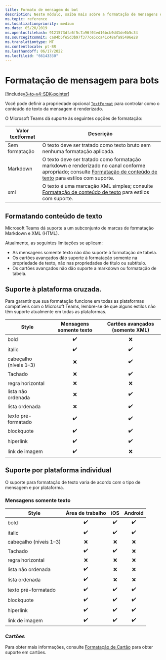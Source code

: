```yaml
---
title: Formato de mensagem do bot
description: Neste módulo, saiba mais sobre a formatação de mensagens de bot
ms.topic: reference
ms.localizationpriority: medium
ms.date: 05/20/2019
ms.openlocfilehash: 9121573dfa6f5c7a96f04ed16bcb0d41de0b5c34
ms.sourcegitcommit: ca84b5fe5d3b97f377ce5cca41c48afa95496e28
ms.translationtype: MT
ms.contentlocale: pt-BR
ms.lasthandoff: 06/17/2022
ms.locfileid: "66143330"
---
```

# <a name="message-formatting-for-bots"></a>Formatação de mensagem para bots

[!include[v3-to-v4-SDK-pointer](~/includes/v3-to-v4-pointer-bots.md)]

Você pode definir a propriedade opcional [`TextFormat`](/bot-framework/dotnet/bot-builder-dotnet-create-messages#customizing-a-message) para controlar como o conteúdo de texto da mensagem é renderizado.

O Microsoft Teams dá suporte às seguintes opções de formatação:

| Valor textformat | Descrição |
| --- | --- |
| Sem formatação | O texto deve ser tratado como texto bruto sem nenhuma formatação aplicada. |
| Markdown | O texto deve ser tratado como formatação markdown e renderizado no canal conforme apropriado; consulte [Formatação de conteúdo de texto](#formatting-text-content) para estilos com suporte. |
| xml | O texto é uma marcação XML simples; consulte [Formatação de conteúdo de texto](#formatting-text-content) para estilos com suporte. |

## <a name="formatting-text-content"></a>Formatando conteúdo de texto

Microsoft Teams dá suporte a um subconjunto de marcas de formatação Markdown e XML (HTML).

Atualmente, as seguintes limitações se aplicam:

* As mensagens somente texto não dão suporte à formatação de tabela.
* Os cartões avançados dão suporte à formatação somente na propriedade de texto, não nas propriedades de título ou subtítulo.
* Os cartões avançados não dão suporte a markdown ou formatação de tabela.

## <a name="cross-platform-support"></a>Suporte à plataforma cruzada.

Para garantir que sua formatação funcione em todas as plataformas compatíveis com o Microsoft Teams, lembre-se de que alguns estilos não têm suporte atualmente em todas as plataformas.

| Style                     | Mensagens somente texto | Cartões avançados (somente XML) |
| ---                       | :---: | :---: |
| bold                      | ✔️️ | ❌ |
| italic                    | ✔️ | ✔️ |
| cabeçalho (níveis 1&ndash;3) | ❌ | ✔️ |
| Tachado             | ❌ | ✔️ |
| regra horizontal           | ❌ | ❌ |
| lista não ordenada            | ❌ | ✔️ |
| lista ordenada              | ❌ | ✔️ |
| texto pré-formatado         | ✔️ | ✔️ |
| blockquote                | ✔️ | ✔️ |
| hiperlink                 | ✔️ | ✔️ |
| link de imagem                | ✔️ | ❌ |

## <a name="support-by-individual-platform"></a>Suporte por plataforma individual

O suporte para formatação de texto varia de acordo com o tipo de mensagem e por plataforma.

### <a name="text-only-messages"></a>Mensagens somente texto

| Style                     | Área de trabalho | iOS | Android |
| ---                       | :---: | :---: | :---: |
| bold                      | ✔️ | ✔️ | ✔️ |
| italic                    | ✔️ | ✔️ | ✔️ |
| cabeçalho (níveis 1&ndash;3) | ❌ | ❌ | ❌ |
| Tachado             | ✔️ | ✔️ | ❌ |
| regra horizontal           | ❌ | ❌ | ❌ |
| lista não ordenada            | ✔️ | ❌ | ❌ |
| lista ordenada              | ✔️ | ❌ | ❌ |
| texto pré-formatado         | ✔️ | ✔️ | ✔️ |
| blockquote                | ✔️ | ✔️ | ✔️ |
| hiperlink                 | ✔️ | ✔️ | ✔️ |
| link de imagem                | ✔️ | ✔️ | ✔️ |

### <a name="cards"></a>Cartões

Para obter mais informações, consulte [Formatação de Cartão](~/task-modules-and-cards/cards/cards-format.md) para obter suporte em cartões.
